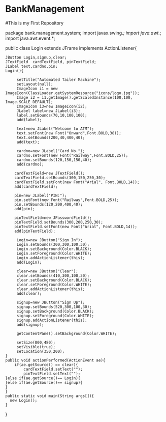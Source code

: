 # BankManagement
#This is my First Repository


package bank.management.system;
import javax.swing.*;
import java.awt.*;
import java.awt.event.*;
 
public class Login extends JFrame implements ActionListener{
    
    
    JButton Login,signup,clear;
    JTextField  cardTextField, pinTextField;
    JLabel text,cardno,pin;
    Login(){
         
         setTitle("Automated Tailer Machine");
         setLayout(null);
         ImageIcon i1 = new ImageIcon(ClassLoader.getSystemResource("icons/logo.jpg"));
         Image i2 = i1.getImage().getScaledInstance(100,100, Image.SCALE_DEFAULT);
         ImageIcon i3=new ImageIcon(i2);
         JLabel label=new JLabel(i3);
         label.setBounds(70,10,100,100);
         add(label); 
         
         text=new JLabel("Welcome to ATM");
         text.setFont(new Font("Onward",Font.BOLD,38));
         text.setBounds(200,40,400,40);
         add(text);
         
         cardno=new JLabel("Card No.");
         cardno.setFont(new Font("Railway",Font.BOLD,25));
         cardno.setBounds(120,150,150,40);
         add(cardno);
         
        cardTextField=new JTextField();
        cardTextField.setBounds(300,150,250,30);
        cardTextField.setFont(new Font("Arial", Font.BOLD,14));
        add(cardTextField);
         
        pin=new JLabel("PIN:");
        pin.setFont(new Font("Railway",Font.BOLD,25));
        pin.setBounds(120,200,400,40);
        add(pin);
         
        pinTextField=new JPasswordField();
        pinTextField.setBounds(300,200,250,30);
        pinTextField.setFont(new Font("Arial", Font.BOLD,14));
        add(pinTextField);
         
         Login=new JButton("Sign In");
         Login.setBounds(300,300,100,30);
         Login.setBackground(Color.BLACK);
         Login.setForeground(Color.WHITE);
         Login.addActionListener(this);
         add(Login);
         
         clear=new JButton("Clear");
         clear.setBounds(410,300,100,30);
         clear.setBackground(Color.BLACK);
         clear.setForeground(Color.WHITE);
         clear.addActionListener(this);
         add(clear);
                 
         signup=new JButton("Sign Up");
         signup.setBounds(520,300,100,30);
         signup.setBackground(Color.BLACK);
         signup.setForeground(Color.WHITE);
         signup.addActionListener(this);
         add(signup);         
         
         getContentPane().setBackground(Color.WHITE);
           
         setSize(800,480);
         setVisible(true);
         setLocation(350,200);
    }
    public void actionPerformed(ActionEvent ae){
        if(ae.getSource() == clear){ 
            cardTextField.setText("");
            pinTextField.setText("");
    }else if(ae.getSource()== Login){      
    }else if(ae.getSource()== signup){    
    }
    }
    public static void main(String args[]){
      new Login();  
    }
}
